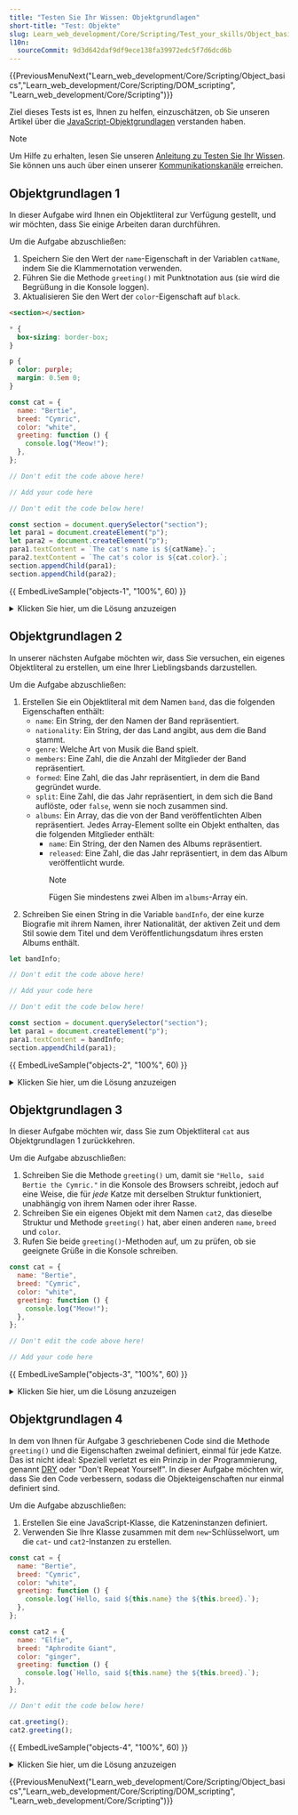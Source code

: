 ```yaml
---
title: "Testen Sie Ihr Wissen: Objektgrundlagen"
short-title: "Test: Objekte"
slug: Learn_web_development/Core/Scripting/Test_your_skills/Object_basics
l10n:
  sourceCommit: 9d3d642daf9df9ece138fa39972edc5f7d6dcd6b
---
```


{{PreviousMenuNext("Learn_web_development/Core/Scripting/Object_basics","Learn_web_development/Core/Scripting/DOM_scripting", "Learn_web_development/Core/Scripting")}}

Ziel dieses Tests ist es, Ihnen zu helfen, einzuschätzen, ob Sie unseren Artikel über die [JavaScript-Objektgrundlagen](/de/docs/Learn_web_development/Core/Scripting/Object_basics) verstanden haben.

> [!NOTE]
> Um Hilfe zu erhalten, lesen Sie unseren [Anleitung zu Testen Sie Ihr Wissen](/de/docs/Learn_web_development#test_your_skills). Sie können uns auch über einen unserer [Kommunikationskanäle](/de/docs/MDN/Community/Communication_channels) erreichen.

## Objektgrundlagen 1

In dieser Aufgabe wird Ihnen ein Objektliteral zur Verfügung gestellt, und wir möchten, dass Sie einige Arbeiten daran durchführen.

Um die Aufgabe abzuschließen:

1. Speichern Sie den Wert der `name`-Eigenschaft in der Variablen `catName`, indem Sie die Klammernotation verwenden.
2. Führen Sie die Methode `greeting()` mit Punktnotation aus (sie wird die Begrüßung in die Konsole loggen).
3. Aktualisieren Sie den Wert der `color`-Eigenschaft auf `black`.

<!-- Code wird über Beispiele hinweg geteilt -->

```html hidden live-sample___objects-1 live-sample___objects-2 live-sample___objects-3 live-sample___objects-4
<section></section>
```

```css hidden live-sample___objects-1 live-sample___objects-2 live-sample___objects-3 live-sample___objects-4
* {
  box-sizing: border-box;
}

p {
  color: purple;
  margin: 0.5em 0;
}
```

<!-- Beispiel-spezifischer Code -->

```js live-sample___objects-1
const cat = {
  name: "Bertie",
  breed: "Cymric",
  color: "white",
  greeting: function () {
    console.log("Meow!");
  },
};

// Don't edit the code above here!

// Add your code here

// Don't edit the code below here!

const section = document.querySelector("section");
let para1 = document.createElement("p");
let para2 = document.createElement("p");
para1.textContent = `The cat's name is ${catName}.`;
para2.textContent = `The cat's color is ${cat.color}.`;
section.appendChild(para1);
section.appendChild(para2);
```

{{ EmbedLiveSample("objects-1", "100%", 60) }}

<details>
<summary>Klicken Sie hier, um die Lösung anzuzeigen</summary>

Ihr fertiges JavaScript sollte in etwa so aussehen:

```js
// ...
// Don't edit the code above here!

const catName = cat["name"];
cat.greeting();
cat.color = "black";

// Don't edit the code below here!
// ...
```

</details>

## Objektgrundlagen 2

In unserer nächsten Aufgabe möchten wir, dass Sie versuchen, ein eigenes Objektliteral zu erstellen, um eine Ihrer Lieblingsbands darzustellen.

Um die Aufgabe abzuschließen:

1. Erstellen Sie ein Objektliteral mit dem Namen `band`, das die folgenden Eigenschaften enthält:
   - `name`: Ein String, der den Namen der Band repräsentiert.
   - `nationality`: Ein String, der das Land angibt, aus dem die Band stammt.
   - `genre`: Welche Art von Musik die Band spielt.
   - `members`: Eine Zahl, die die Anzahl der Mitglieder der Band repräsentiert.
   - `formed`: Eine Zahl, die das Jahr repräsentiert, in dem die Band gegründet wurde.
   - `split`: Eine Zahl, die das Jahr repräsentiert, in dem sich die Band auflöste, oder `false`, wenn sie noch zusammen sind.
   - `albums`: Ein Array, das die von der Band veröffentlichten Alben repräsentiert. Jedes Array-Element sollte ein Objekt enthalten, das die folgenden Mitglieder enthält:
     - `name`: Ein String, der den Namen des Albums repräsentiert.
     - `released`: Eine Zahl, die das Jahr repräsentiert, in dem das Album veröffentlicht wurde.
       > [!NOTE]
       > Fügen Sie mindestens zwei Alben im `albums`-Array ein.
2. Schreiben Sie einen String in die Variable `bandInfo`, der eine kurze Biografie mit ihrem Namen, ihrer Nationalität, der aktiven Zeit und dem Stil sowie dem Titel und dem Veröffentlichungsdatum ihres ersten Albums enthält.

```js live-sample___objects-2
let bandInfo;

// Don't edit the code above here!

// Add your code here

// Don't edit the code below here!

const section = document.querySelector("section");
let para1 = document.createElement("p");
para1.textContent = bandInfo;
section.appendChild(para1);
```

{{ EmbedLiveSample("objects-2", "100%", 60) }}

<details>
<summary>Klicken Sie hier, um die Lösung anzuzeigen</summary>

Ihr fertiges JavaScript sollte in etwa so aussehen:

```js
// ...
// Don't edit the code above here!

const band = {
  name: "Black Sabbath",
  nationality: "British",
  genre: "heavy metal",
  members: 4,
  formed: 1968,
  split: 2025,
  albums: [
    {
      name: "Black Sabbath",
      released: 1970,
    },
    {
      name: "Paranoid",
      released: 1970,
    },
    {
      name: "Master of Reality",
      released: 1971,
    },
    {
      name: "Vol. 4",
      released: 1972,
    },
  ],
};

bandInfo = `The ${band.nationality} ${band.genre} band ${band.name} were active between ${band.formed} and ${band.split}. Their first album, ${band.albums[0].name}, was released in ${band.albums[0].released}.`;

// Don't edit the code below here!
// ...
```

</details>

## Objektgrundlagen 3

In dieser Aufgabe möchten wir, dass Sie zum Objektliteral `cat` aus Objektgrundlagen 1 zurückkehren.

Um die Aufgabe abzuschließen:

1. Schreiben Sie die Methode `greeting()` um, damit sie `"Hello, said Bertie the Cymric."` in die Konsole des Browsers schreibt, jedoch auf eine Weise, die für _jede_ Katze mit derselben Struktur funktioniert, unabhängig von ihrem Namen oder ihrer Rasse.
2. Schreiben Sie ein eigenes Objekt mit dem Namen `cat2`, das dieselbe Struktur und Methode `greeting()` hat, aber einen anderen `name`, `breed` und `color`.
3. Rufen Sie beide `greeting()`-Methoden auf, um zu prüfen, ob sie geeignete Grüße in die Konsole schreiben.

```js live-sample___objects-3
const cat = {
  name: "Bertie",
  breed: "Cymric",
  color: "white",
  greeting: function () {
    console.log("Meow!");
  },
};

// Don't edit the code above here!

// Add your code here
```

{{ EmbedLiveSample("objects-3", "100%", 60) }}

<details>
<summary>Klicken Sie hier, um die Lösung anzuzeigen</summary>

Ihr fertiges JavaScript sollte in etwa so aussehen:

```js
// ...
// Don't edit the code above here!

const cat2 = {
  name: "Elfie",
  breed: "Aphrodite Giant",
  color: "ginger",
  greeting: function () {
    console.log(`Hello, said ${this.name} the ${this.breed}.`);
  },
};

cat.greeting();
cat2.greeting();
```

</details>

## Objektgrundlagen 4

In dem von Ihnen für Aufgabe 3 geschriebenen Code sind die Methode `greeting()` und die Eigenschaften zweimal definiert, einmal für jede Katze. Das ist nicht ideal: Speziell verletzt es ein Prinzip in der Programmierung, genannt [DRY](https://en.wikipedia.org/wiki/Don%27t_repeat_yourself) oder "Don't Repeat Yourself". In dieser Aufgabe möchten wir, dass Sie den Code verbessern, sodass die Objekteigenschaften nur einmal definiert sind.

Um die Aufgabe abzuschließen:

1. Erstellen Sie eine JavaScript-Klasse, die Katzeninstanzen definiert.
2. Verwenden Sie Ihre Klasse zusammen mit dem `new`-Schlüsselwort, um die `cat`- und `cat2`-Instanzen zu erstellen.

```js live-sample___objects-4
const cat = {
  name: "Bertie",
  breed: "Cymric",
  color: "white",
  greeting: function () {
    console.log(`Hello, said ${this.name} the ${this.breed}.`);
  },
};

const cat2 = {
  name: "Elfie",
  breed: "Aphrodite Giant",
  color: "ginger",
  greeting: function () {
    console.log(`Hello, said ${this.name} the ${this.breed}.`);
  },
};

// Don't edit the code below here!

cat.greeting();
cat2.greeting();
```

{{ EmbedLiveSample("objects-4", "100%", 60) }}

<details>
<summary>Klicken Sie hier, um die Lösung anzuzeigen</summary>

Ihr fertiges JavaScript sollte in etwa so aussehen:

```js
class Cat {
  constructor(name, breed, color) {
    this.name = name;
    this.breed = breed;
    this.color = color;
  }
  greeting() {
    console.log(`Hello, said ${this.name} the ${this.breed}.`);
  }
}

const cat = new Cat("Bertie", "Cymric", "white");
const cat2 = new Cat("Elfie", "Aphrodite Giant", "ginger");

// Don't edit the code below here!
// ...
```

</details>

{{PreviousMenuNext("Learn_web_development/Core/Scripting/Object_basics","Learn_web_development/Core/Scripting/DOM_scripting", "Learn_web_development/Core/Scripting")}}
